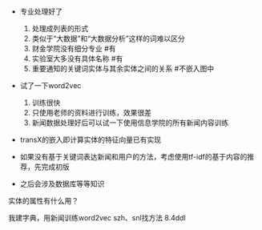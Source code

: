 # 
- 专业处理好了
    1. 处理成列表的形式
    2. 类似于“大数据”和“大数据分析”这样的词难以区分
    3. 财金学院没有细分专业 #有
    4. 实验室大多没有具体名称 #有
    5. 重要通知的关键词实体与其余实体之间的关系 #不嵌入图中

- 试了一下word2vec
    1. 训练很快
    2. 只使用老师的资料进行训练，效果很差
    3. 新闻数据处理好后可以试一下使用信息学院的所有新闻内容训练

- transX的嵌入即计算实体的特征向量已有实现
- 如果没有基于关键词表达新闻和用户的方法，考虑使用tf-idf的基于内容的推荐，先完成初版
- 之后会涉及数据库等等知识

实体的属性有什么用？

我建字典，用新闻训练word2vec
szh、snl找方法
8.4ddl